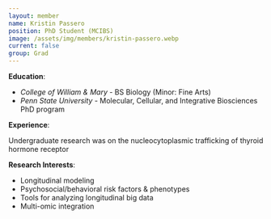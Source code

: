 ```yaml
---
layout: member
name: Kristin Passero
position: PhD Student (MCIBS)
image: /assets/img/members/kristin-passero.webp
current: false
group: Grad
---
```


**Education**: 

  * *College of William & Mary* - BS Biology (Minor: Fine Arts)
  * *Penn State University* - Molecular, Cellular, and Integrative Biosciences PhD program

**Experience**:

Undergraduate research was on the nucleocytoplasmic trafficking of thyroid hormone receptor

**Research Interests**:

  * Longitudinal modeling
  * Psychosocial/behavioral risk factors & phenotypes
  * Tools for analyzing longitudinal big data
  * Multi-omic integration
